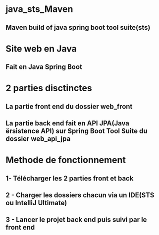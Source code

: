 # java_sts_Maven
## Maven build of java spring boot tool suite(sts)
# Site web en Java
## Fait en Java Spring Boot
# 2 parties disctinctes
## La partie front end du dossier web_front
## La partie back end fait en API JPA(Java ërsistence API) sur Spring Boot Tool Suite du dossier web_api_jpa
# Methode de fonctionnement
## 1- Télécharger les 2 parties front et back
## 2 - Charger les dossiers chacun via un IDE(STS ou IntelliJ Ultimate)
## 3 - Lancer le projet back end puis suivi par le front end

